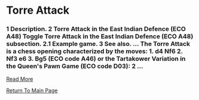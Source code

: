 # Torre Attack

### 1 Description. 2 Torre Attack in the East Indian Defence (ECO A48) Toggle Torre Attack in the East Indian Defence (ECO A48) subsection. 2.1 Example game. 3 See also. ... The Torre Attack is a chess opening characterized by the moves: 1. d4 Nf6 2. Nf3 e6 3. Bg5 (ECO code A46) or the Tartakower Variation in the Queen's Pawn Game (ECO code D03): 2 ...
[Read More](https://en.wikipedia.org/wiki/Torre_Attack)

[Return To Main Page](index.md)
